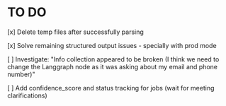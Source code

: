 # TO DO

[x] Delete temp files after successfully parsing

[x] Solve remaining structured output issues - specially with prod mode

[ ] Investigate: "Info collection appeared to be broken (I think we need to change the Langgraph node as it was asking about my email and phone number)"

[ ] Add confidence_score and status tracking for jobs (wait for meeting clarifications)